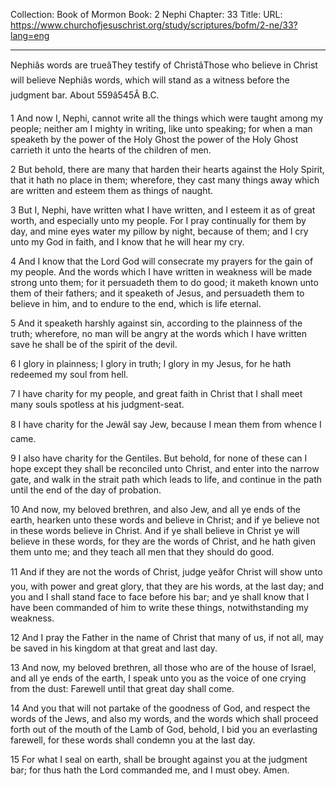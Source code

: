 Collection: Book of Mormon
Book: 2 Nephi
Chapter: 33
Title: 
URL: https://www.churchofjesuschrist.org/study/scriptures/bofm/2-ne/33?lang=eng

---

Nephiâs words are trueâThey testify of ChristâThose who believe in Christ will believe Nephiâs words, which will stand as a witness before the judgment bar. About 559â545Â B.C.

1 And now I, Nephi, cannot write all the things which were taught among my people; neither am I mighty in writing, like unto speaking; for when a man speaketh by the power of the Holy Ghost the power of the Holy Ghost carrieth it unto the hearts of the children of men.

2 But behold, there are many that harden their hearts against the Holy Spirit, that it hath no place in them; wherefore, they cast many things away which are written and esteem them as things of naught.

3 But I, Nephi, have written what I have written, and I esteem it as of great worth, and especially unto my people. For I pray continually for them by day, and mine eyes water my pillow by night, because of them; and I cry unto my God in faith, and I know that he will hear my cry.

4 And I know that the Lord God will consecrate my prayers for the gain of my people. And the words which I have written in weakness will be made strong unto them; for it persuadeth them to do good; it maketh known unto them of their fathers; and it speaketh of Jesus, and persuadeth them to believe in him, and to endure to the end, which is life eternal.

5 And it speaketh harshly against sin, according to the plainness of the truth; wherefore, no man will be angry at the words which I have written save he shall be of the spirit of the devil.

6 I glory in plainness; I glory in truth; I glory in my Jesus, for he hath redeemed my soul from hell.

7 I have charity for my people, and great faith in Christ that I shall meet many souls spotless at his judgment-seat.

8 I have charity for the JewâI say Jew, because I mean them from whence I came.

9 I also have charity for the Gentiles. But behold, for none of these can I hope except they shall be reconciled unto Christ, and enter into the narrow gate, and walk in the strait path which leads to life, and continue in the path until the end of the day of probation.

10 And now, my beloved brethren, and also Jew, and all ye ends of the earth, hearken unto these words and believe in Christ; and if ye believe not in these words believe in Christ. And if ye shall believe in Christ ye will believe in these words, for they are the words of Christ, and he hath given them unto me; and they teach all men that they should do good.

11 And if they are not the words of Christ, judge yeâfor Christ will show unto you, with power and great glory, that they are his words, at the last day; and you and I shall stand face to face before his bar; and ye shall know that I have been commanded of him to write these things, notwithstanding my weakness.

12 And I pray the Father in the name of Christ that many of us, if not all, may be saved in his kingdom at that great and last day.

13 And now, my beloved brethren, all those who are of the house of Israel, and all ye ends of the earth, I speak unto you as the voice of one crying from the dust: Farewell until that great day shall come.

14 And you that will not partake of the goodness of God, and respect the words of the Jews, and also my words, and the words which shall proceed forth out of the mouth of the Lamb of God, behold, I bid you an everlasting farewell, for these words shall condemn you at the last day.

15 For what I seal on earth, shall be brought against you at the judgment bar; for thus hath the Lord commanded me, and I must obey. Amen.
